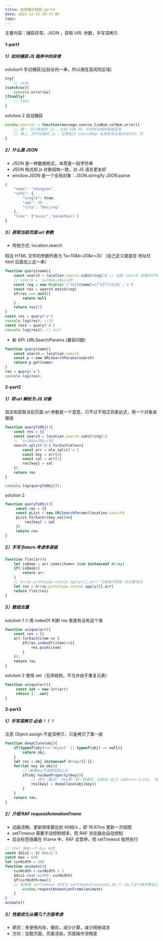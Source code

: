 ```yaml
---
title: 前端面试真题-part4
date: 2021-12-15 20:37:06
tags: 
---
```


主要内容：捕获异常，JSON ，获取 URL 参数，手写深拷贝

<!-- more -->



#### 1-part1

##### 1）如何捕获 JS 程序中的异常

solution1 手动捕获(比较长的一串，所以用在高风险区域)

```js
try{
    // todo
}catch(ex){
    console.error(ex)
}finally{
    // todo
}
```

solution 2 自动捕获

```js
window.onerror = function(message,source,linNum,colNum,error){
    // 第一 对于跨域的 js ，比如 CDN 的，不会有详细的报错信息
    // 第二，对于压缩的 js ，还要配合 sourceMap 反差到未压缩代码的行、列
}
```

##### 2）什么是 JSON

- JSON 是一种数据格式，本质是一段字符串
- JSON 格式和 js 对象结构一致，对 JS 语言更友好
- window.JSON 是一个全局对象：JSON.stringify     JSON.parse

```js
{
    "name": "zhangsan",
    "info": {
        "single": true,
        "age": 30
        "city": "Beijing"
    },
    "like": ["music",'basketball']
}
```

##### 3）获取当前页面 url 参数

- 传统方式: location.search

假设 HTML 文件的参数列表为 ?a=10&b=20&c=30  （自己定义就是在 地址栏html 后面加上这一串）

```js
function query(name){
    const search = location.search.substring(1) // 去掉 search 前面的问号
    // search = 'a=10&b=20&c=30'
    const reg = new RegExp(`(^|&)${name}=([^&]*)(&|$)`,'i')
    const res = search.match(reg)
    if(res === null){
        return null
    }
    return res[2]
}
const res = query('a')
console.log(res); //10
const res1 = query('d')
console.log(res1); // null
```

- 新 API: URLSearchParams (兼容问题)

```js
function query(name){
    const search = location.search
    const p = new URLSearchParams(search)
    return p.get(name)
}
res = query('a')
console.log(res);
```



#### 2-part2

##### 1）将 url 解析为 JS 对象 

其实和获取当前页面 url  参数是一个意思，只不过不用正则表达式，用一个对象来接收

```js
function queryToObj(){
    const res = {}
    const search = location.search.substring(1)
    // 'a=10&b=20&c=30'
    search.split('&').forEach(ele=>{
        const arr = ele.split('=')
        const key = arr[0]
        const val = arr[1]
        res[key] = val        
    })
    return res
}

console.log(queryToObj());
```

solution 2

```js
function queryToObj(){
     const res = {}
     const pList = new URLSearchParams(location.search)
     pList.forEach((key,val)=>{
         res[key] = val
     })
     return res
}
```

##### 2）手写 flatern 考虑多层级

```js
function flat(arr){
    let isDeep = arr.some(item=> item instanceof Array)
    if(!isDeep){
        return arr
    }
    // Array.prototype.concat.apply([],arr) 只能拍平两层 所以要递归
    let res = Array.prototype.concat.apply([],arr)
    return flat(res)
}
```

##### 3）数组去重

solution 1  // 用 indexOf 判断 res 里面有没有这个值

```js
function unique(arr){
    const res = []
    arr.forEach(item => {      
        if(res.indexOf(item)<0){
            res.push(item)
        }
    });
    return res
}
```

solution 2  使用 set（无序结构，不允许由于重复元素）

```js
function unique(arr){
     const set = new Set(arr)
     return [...set]
}

```

#### 3-part3

##### 1）手写深拷贝 必会！！！

注意 Object.assign 不是深拷贝，只是拷贝了第一层

```js
function deepClone(obj){
    if(typeof(obj)!=='object' || typeof(obj) == null){
        return obj;
    }
    let res = obj instanceof Array?[]:{};
    for(let key in obj){
        // 确保key不是原型链上的
        if(obj.hasOwnProperty(key)){
            // 递归（重点） key要一层一层遍历，比如说 obj{ address:{city: 'Beijing'}}
            res[key] = deepClone(obj[key])
        }
    }   
    return res;
}
```

##### 2）介绍 RAF requestAnimationFrame

- 动画流畅，更新频率要达到 60帧/s ，即 16.67ms 更新一次视图
- setTimeout 需要手动控制频率，而 RAF 浏览器会自动控制
- 后台标签隐藏在 iframe 中，RAF 会暂停，而 setTimeout 依然执行

```js
// html 里有一个 div 标签
const $div1 = $('#div1')
const max = 640
let curWidth = 100
function animate(){
    curWidth = curWidth + 3
    $div1.css('width',curWidth)
    if(curWidth<max){
    // 如果是 setTimeout 的写法 setTimeOut(animate,16.7) 16.7这个数字要自己计算
        window.requestAnimationFrame(animate)
    }
}
animate()

```

##### 3）性能优化从哪几个方面考虑

- 原则：多使用内存，缓存，减少计算，减少网络请求
- 方向：加载页面，页面渲染，页面操作流畅度















